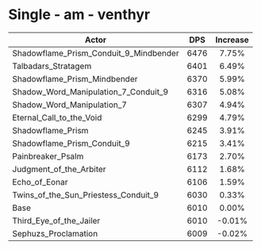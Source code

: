 # Single - am - venthyr
| Actor | DPS | Increase |
|---|:---:|:---:|
|Shadowflame_Prism_Conduit_9_Mindbender|6476|7.75%|
|Talbadars_Stratagem|6401|6.49%|
|Shadowflame_Prism_Mindbender|6370|5.99%|
|Shadow_Word_Manipulation_7_Conduit_9|6316|5.08%|
|Shadow_Word_Manipulation_7|6307|4.94%|
|Eternal_Call_to_the_Void|6299|4.79%|
|Shadowflame_Prism|6245|3.91%|
|Shadowflame_Prism_Conduit_9|6215|3.41%|
|Painbreaker_Psalm|6173|2.70%|
|Judgment_of_the_Arbiter|6112|1.68%|
|Echo_of_Eonar|6106|1.59%|
|Twins_of_the_Sun_Priestess_Conduit_9|6030|0.33%|
|Base|6010|0.00%|
|Third_Eye_of_the_Jailer|6010|-0.01%|
|Sephuzs_Proclamation|6009|-0.02%|
